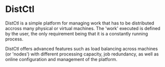 # DistCtl

DistCtl is a simple platform for managing work that has to be distributed accross many physical or virtual machines. The 'work' executed is defined by the user, the only requirement being that it is a constantly running process.

DistCtl offers advanced features such as load balancing across machines (or 'nodes') with different processing capacity, job redundancy, as well as online configuration and management of the platform.
